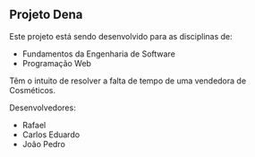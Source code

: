 ## Projeto Dena

Este projeto está sendo desenvolvido para as disciplinas de:
- Fundamentos da Engenharia de Software
- Programação Web

Têm o intuito de resolver a falta de tempo de uma vendedora de Cosméticos.

Desenvolvedores:
- Rafael
- Carlos Eduardo
- João Pedro
